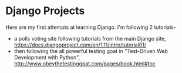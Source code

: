 # Django Projects
Here are my first attempts at learning Django. I'm following 2 tutorials-

* a polls voting site following tutorials from the main Django site, https://docs.djangoproject.com/en/1.11/intro/tutorial01/
* then following the all powerful testing goat in "Test-Driven Web Development with Python", http://www.obeythetestinggoat.com/pages/book.html#toc


